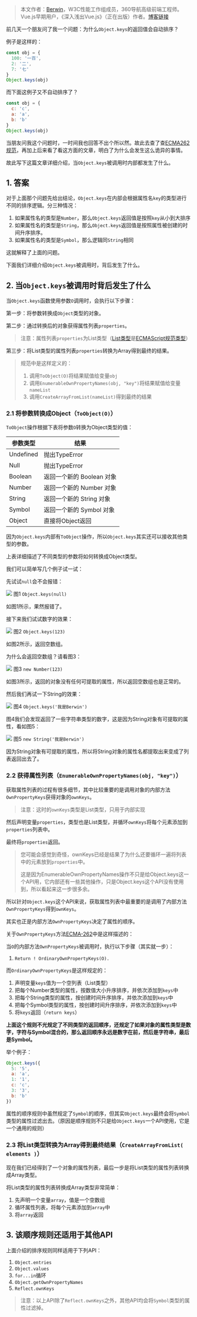 > 本文作者：[Berwin](http://github.com/berwin/)，W3C性能工作组成员，360导航高级前端工程师。Vue.js早期用户，《深入浅出Vue.js》（正在出版）作者。[博客链接](http://github.com/berwin/blog)

前几天一个朋友问了我一个问题：为什么`Object.keys`的返回值会自动排序？

例子是这样的：

```javascript
const obj = {
  100: '一百',
  2: '二',
  7: '七'
}
Object.keys(obj) 
```

而下面这例子又不自动排序了？

```javascript
const obj = {
  c: 'c',
  a: 'a',
  b: 'b'
}
Object.keys(obj) 
```

当朋友问我这个问题时，一时间我也回答不出个所以然。故此去查了查[ECMA262规范](https://tc39.github.io/ecma262/)，再加上后来看了看这方面的文章，明白了为什么会发生这么诡异的事情。

故此写下这篇文章详细介绍，当`Object.keys`被调用时内部都发生了什么。

1\. 答案
------

对于上面那个问题先给出结论，`Object.keys`在内部会根据属性名`key`的类型进行不同的排序逻辑。分三种情况：

1.  如果属性名的类型是`Number`，那么`Object.keys`返回值是按照`key`从小到大排序
2.  如果属性名的类型是`String`，那么`Object.keys`返回值是按照属性被创建的时间升序排序。
3.  如果属性名的类型是`Symbol`，那么逻辑同`String`相同

这就解释了上面的问题。

下面我们详细介绍`Object.keys`被调用时，背后发生了什么。

2\. 当`Object.keys`被调用时背后发生了什么
-----------------------------

当`Object.keys`函数使用参数`O`调用时，会执行以下步骤：

第一步：将参数转换成`Object`类型的对象。

第二步：通过转换后的对象获得属性列表`properties`。

> 注意：属性列表`properties`为List类型（[List类型](https://www.ecma-international.org/ecma-262/#sec-list-and-record-specification-type)是[ECMAScript规范类型](https://www.ecma-international.org/ecma-262/#sec-ecmascript-specification-types)）

第三步：将List类型的属性列表`properties`转换为Array得到最终的结果。

> 规范中是这样定义的：
> 
> 1.  调用`ToObject(O)`将结果赋值给变量`obj`
> 2.  调用`EnumerableOwnPropertyNames(obj, "key")`将结果赋值给变量`nameList`
> 3.  调用`CreateArrayFromList(nameList)`得到最终的结果

### 2.1 将参数转换成Object（`ToObject(O)`）

`ToObject`操作根据下表将参数`O`转换为Object类型的值：

| 参数类型 | 结果 |
| --- | --- |
| Undefined | 抛出TypeError |
| Null | 抛出TypeError |
| Boolean | 返回一个新的 Boolean 对象 |
| Number | 返回一个新的 Number 对象 |
| String | 返回一个新的 String 对象 |
| Symbol | 返回一个新的 Symbol 对象 |
| Object | 直接将Object返回 |

因为`Object.keys`内部有`ToObject`操作，所以`Object.keys`其实还可以接收其他类型的参数。

上表详细描述了不同类型的参数将如何转换成Object类型。

我们可以简单写几个例子试一试：

先试试`null`会不会报错：

![](https://user-gold-cdn.xitu.io/2018/7/26/164d49a4371897e3?imageView2/0/w/1280/h/960/format/webp/ignore-error/1)
图1 `Object.keys(null)`

如图1所示，果然报错了。

接下来我们试试数字的效果：

![](https://user-gold-cdn.xitu.io/2018/7/26/164d49a44c76c27b?imageView2/0/w/1280/h/960/format/webp/ignore-error/1)
图2 `Object.keys(123)`

如图2所示，返回空数组。

为什么会返回空数组？请看图3：

![](https://user-gold-cdn.xitu.io/2018/7/26/164d49a44950161a?imageView2/0/w/1280/h/960/format/webp/ignore-error/1)
图3 `new Number(123)`

如图3所示，返回的对象没有任何可提取的属性，所以返回空数组也是正常的。

然后我们再试一下String的效果：

![](https://user-gold-cdn.xitu.io/2018/7/26/164d49a443348edc?imageView2/0/w/1280/h/960/format/webp/ignore-error/1)
图4 `Object.keys('我是Berwin')`

图4我们会发现返回了一些字符串类型的数字，这是因为String对象有可提取的属性，看如图5：

![](https://user-gold-cdn.xitu.io/2018/7/26/164d49a43be329b4?imageView2/0/w/1280/h/960/format/webp/ignore-error/1)
图5 `new String('我是Berwin')`

因为String对象有可提取的属性，所以将String对象的属性名都提取出来变成了列表返回出去了。

### 2.2 获得属性列表（`EnumerableOwnPropertyNames(obj, "key")`）

获取属性列表的过程有很多细节，其中比较重要的是调用对象的内部方法`OwnPropertyKeys`获得对象的`ownKeys`。

> 注意：这时的`ownKeys`类型是List类型，只用于内部实现

然后声明变量`properties`，类型也是List类型，并循环`ownKeys`将每个元素添加到`properties`列表中。

最终将`properties`返回。

> 您可能会感觉到奇怪，ownKeys已经是结果了为什么还要循环一遍将列表中的元素放到`properties`中。
> 
> 这是因为EnumerableOwnPropertyNames操作不只是给Object.keys这一个API用，它内部还有一些其他操作，只是Object.keys这个API没有使用到，所以看起来这一步很多余。

所以针对`Object.keys`这个API来说，获取属性列表中最重要的是调用了内部方法`OwnPropertyKeys`得到`ownKeys`。

其实也正是内部方法`OwnPropertyKeys`决定了属性的顺序。

关于`OwnPropertyKeys`方法[ECMA-262](https://tc39.github.io/ecma262/#sec-ordinary-object-internal-methods-and-internal-slots-ownpropertykeys)中是这样描述的：

当`O`的内部方法`OwnPropertyKeys`被调用时，执行以下步骤（其实就一步）：

1.  `Return ! OrdinaryOwnPropertyKeys(O).`

而`OrdinaryOwnPropertyKeys`是这样规定的：

1.  声明变量`keys`值为一个空列表（List类型）
2.  把每个Number类型的属性，按数值大小升序排序，并依次添加到`keys`中
3.  把每个String类型的属性，按创建时间升序排序，并依次添加到`keys`中
4.  把每个Symbol类型的属性，按创建时间升序排序，并依次添加到`keys`中
5.  将`keys`返回（`return keys`）

**上面这个规则不光规定了不同类型的返回顺序，还规定了如果对象的属性类型是数字，字符与Symbol混合的，那么返回顺序永远是数字在前，然后是字符串，最后是Symbol。** 

举个例子：

```javascript
Object.keys({
  5: '5',
  a: 'a',
  1: '1',
  c: 'c',
  3: '3',
  b: 'b'
})

```

属性的顺序规则中虽然规定了`Symbol`的顺序，但其实`Object.keys`最终会将`Symbol`类型的属性过滤出去。（原因是顺序规则不只是给`Object.keys`一个API使用，它是一个通用的规则）

### 2.3 将List类型转换为Array得到最终结果（`CreateArrayFromList( elements )`）

现在我们已经得到了一个对象的属性列表，最后一步是将List类型的属性列表转换成Array类型。

将List类型的属性列表转换成Array类型非常简单：

1.  先声明一个变量`array`，值是一个空数组
2.  循环属性列表，将每个元素添加到`array`中
3.  将`array`返回

3\. 该顺序规则还适用于其他API
------------------

上面介绍的排序规则同样适用于下列API：

1.  `Object.entries`
2.  `Object.values`
3.  `for...in`循环
4.  `Object.getOwnPropertyNames`
5.  `Reflect.ownKeys`

> 注意：以上API除了`Reflect.ownKeys`之外，其他API均会将`Symbol`类型的属性过滤掉。